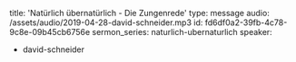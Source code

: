 title: 'Natürlich übernatürlich - Die Zungenrede'
type: message
audio: /assets/audio/2019-04-28-david-schneider.mp3
id: fd6df0a2-39fb-4c78-9c8e-09b45cb6756e
sermon_series: naturlich-ubernaturlich
speaker:
  - david-schneider
